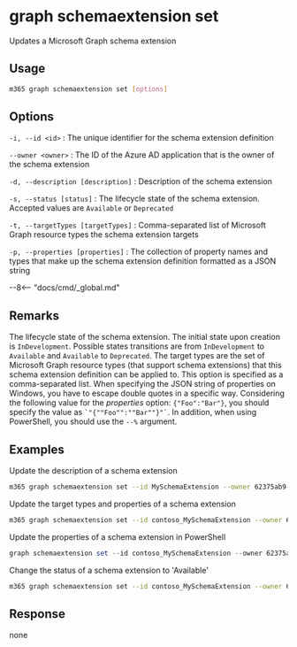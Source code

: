 # graph schemaextension set

Updates a Microsoft Graph schema extension

## Usage

```sh
m365 graph schemaextension set [options]
```

## Options

`-i, --id <id>`
: The unique identifier for the schema extension definition

`--owner <owner>`
: The ID of the Azure AD application that is the owner of the schema extension

`-d, --description [description]`
: Description of the schema extension

`-s, --status [status]`
: The lifecycle state of the schema extension. Accepted values are `Available` or `Deprecated`

`-t, --targetTypes [targetTypes]`
: Comma-separated list of Microsoft Graph resource types the schema extension targets

`-p, --properties [properties]`
: The collection of property names and types that make up the schema extension definition formatted as a JSON string

--8<-- "docs/cmd/_global.md"

## Remarks

The lifecycle state of the schema extension. The initial state upon creation is `InDevelopment`.
Possible states transitions are from `InDevelopment` to `Available` and `Available` to `Deprecated`.
The target types are the set of Microsoft Graph resource types (that support schema extensions) that this schema extension definition can be applied to. This option is specified as a comma-separated list.
When specifying the JSON string of properties on Windows, you have to escape double quotes in a specific way. Considering the following value for the _properties_ option: `{"Foo":"Bar"}`,
you should specify the value as <code>\`"{""Foo"":""Bar""}"\`</code>.
In addition, when using PowerShell, you should use the `--%` argument.

## Examples

 Update the description of a schema extension

```sh
m365 graph schemaextension set --id MySchemaExtension --owner 62375ab9-6b52-47ed-826b-58e47e0e304b --description "My schema extension" 
```

Update the target types and properties of a schema extension

```sh
m365 graph schemaextension set --id contoso_MySchemaExtension --owner 62375ab9-6b52-47ed-826b-58e47e0e304b --targetTypes "Group,User" --properties \`"[{""name"":""myProp1"",""type"":""Integer""},{""name"":""myProp2"",""type"":""String""}]\`
```

Update the properties of a schema extension in PowerShell

```PowerShell
graph schemaextension set --id contoso_MySchemaExtension --owner 62375ab9-6b52-47ed-826b-58e47e0e304b --properties --% \`"[{""name"":""myProp1"",""type"":""Integer""},{""name"":""myProp2"",""type"":""String""}]\`
```

Change the status of a schema extension to 'Available'

```sh
m365 graph schemaextension set --id contoso_MySchemaExtension --owner 62375ab9-6b52-47ed-826b-58e47e0e304b --status Available
```

## Response

none
